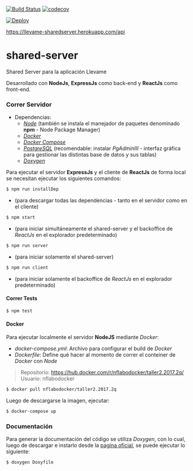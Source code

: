 [![Build Status](https://travis-ci.org/llevame/shared-server.svg?branch=master)](https://travis-ci.org/llevame/shared-server) [![codecov](https://codecov.io/gh/llevame/shared-server/branch/master/graph/badge.svg)](https://codecov.io/gh/llevame/shared-server)

[![Deploy](https://www.herokucdn.com/deploy/button.svg)](https://heroku.com/deploy)

https://llevame-sharedserver.herokuapp.com/api

# shared-server

Shared Server para la aplicación Llevame  

Desarrollado con **NodeJs**, **ExpressJs** como back-end y **ReactJs** como front-end.   

### Correr Servidor

- Dependencias:  
  - *[Node](https://nodejs.org/en/download/)* (también se instala el manejador de paquetes denominado **npm** - Node Package Manager)  
  - *[Docker](https://www.docker.com/community-edition#/download)*  
  - *[Docker Compose](https://docs.docker.com/compose/install/)*
  - *[PostgreSQL](https://www.postgresql.org/download)* (recomendable: instalar *PgAdminIII* - interfaz gráfica para gestionar las distintas base de datos y sus tablas)  
  - *[Doxygen](http://www.stack.nl/~dimitri/doxygen/manual/install.html)*

Para ejecutar el servidor **ExpressJs** y el cliente de **ReactJs** de forma local se necesitan ejecutar los siguientes comandos:

```bash
$ npm run installDep
```
- (para descargar todas las dependencias - tanto en el servidor como en el cliente)

```bash
$ npm start
```
- (para iniciar simultáneamente el shared-server y el backoffice de *ReactJs* en el explorador predeterminado)

```bash
$ npm run server
```
- (para iniciar solamente el shared-server)

```bash
$ npm run client
```
- (para iniciar solamente el backoffice de *ReactJs* en el explorador predeterminado)

#### Correr Tests

```bash
$ npm test
```

#### Docker

Para ejecutar localmente el servidor **NodeJS** mediante *Docker*:

- *docker-compose.yml*: Archivo para configurar el build de *Docker*
- *Dockerfile*: Define qué hacer al momento de correr el conteiner de *Docker* con *Node*

> Repositorio: https://hub.docker.com/r/nflabodocker/taller2.2017.2q/  
> Usuario: nflabodocker

```bash
$ docker pull nflabodocker/taller2.2017.2q
```

Luego de descargarse la imagen, ejecutar:

```bash
$ docker-compose up
```


### Documentación

Para generar la documentación del código se utiliza *Doxygen*, con lo cual, luego de descargar e instarlo desde la [pagina oficial](http://www.stack.nl/~dimitri/doxygen/manual/install.html), se puede ejecutar lo siguiente:  

```bash
$ doxygen Doxyfile
```